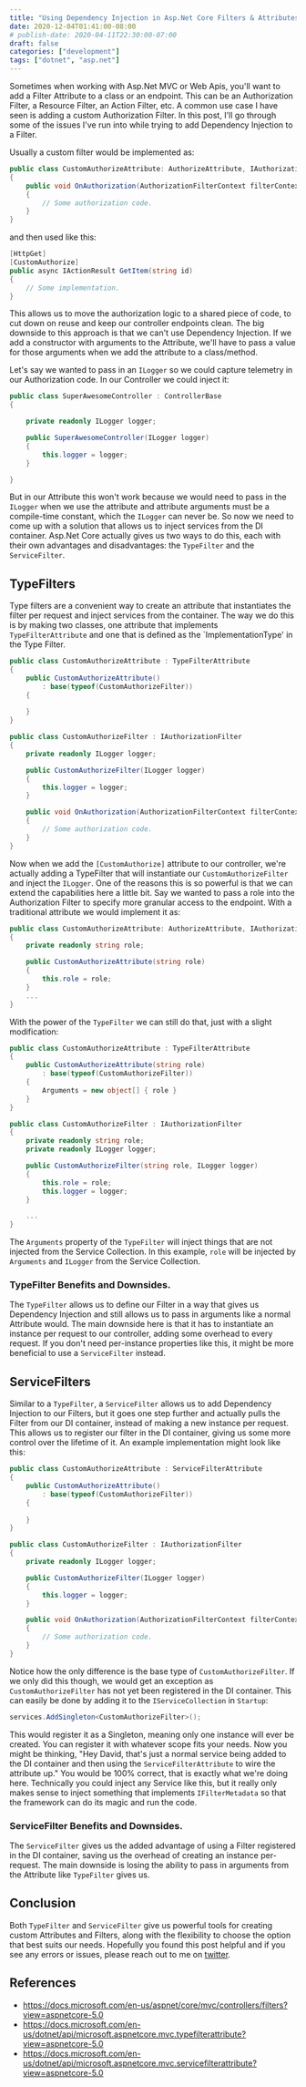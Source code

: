 ```yaml
---
title: "Using Dependency Injection in Asp.Net Core Filters & Attributes"
date: 2020-12-04T01:41:00-08:00
# publish-date: 2020-04-11T22:30:00-07:00
draft: false
categories: ["development"]
tags: ["dotnet", "asp.net"]
---
```


Sometimes when working with Asp.Net MVC or Web Apis, you'll want to add a Filter Attribute to a class or an endpoint. This can be an Authorization Filter, a Resource Filter, an Action Filter, etc. A common use case I have seen is adding a custom Authorization Filter. In this post, I'll go through some of the issues I've run into while trying to add Dependency Injection to a Filter. 

Usually a custom filter would be implemented as:

```cs
public class CustomAuthorizeAttribute: AuthorizeAttribute, IAuthorizationFilter
{
    public void OnAuthorization(AuthorizationFilterContext filterContext)
    {
        // Some authorization code.
    }
}
```

and then used like this:

```cs
[HttpGet]
[CustomAuthorize]
public async IActionResult GetItem(string id)
{
    // Some implementation.
}
```

This allows us to move the authorization logic to a shared piece of code, to cut down on reuse and keep our controller endpoints clean. The big downside to this approach is that we can't use Dependency Injection. If we add a constructor with arguments to the Attribute, we'll have to pass a value for those arguments when we add the attribute to a class/method. 

Let's say we wanted to pass in an `ILogger` so we could capture telemetry in our Authorization code. In our Controller we could inject it:

```cs
public class SuperAwesomeController : ControllerBase
{

    private readonly ILogger logger;

    public SuperAwesomeController(ILogger logger)
    {
        this.logger = logger;
    }

}
```

But in our Attribute this won't work because we would need to pass in the `ILogger` when we use the attribute and attribute arguments must be a compile-time constant, which the `ILogger` can never be.  So now we need to come up with a solution that allows us to inject services from the DI container. Asp.Net Core actually gives us two ways to do this, each with their own advantages and disadvantages: the `TypeFilter` and the `ServiceFilter`.

## TypeFilters

Type filters are a convenient way to create an attribute that instantiates the filter per request and inject services from the container. The way we do this is by making two classes, one attribute that implements `TypeFilterAttribute` and one that is defined as the `ImplementationType' in the Type Filter.

```cs
public class CustomAuthorizeAttribute : TypeFilterAttribute
{
    public CustomAuthorizeAttribute()
        : base(typeof(CustomAuthorizeFilter))
    {
        
    }
}

public class CustomAuthorizeFilter : IAuthorizationFilter
{
    private readonly ILogger logger;

    public CustomAuthorizeFilter(ILogger logger)
    {
        this.logger = logger;
    }

    public void OnAuthorization(AuthorizationFilterContext filterContext)
    {
        // Some authorization code.
    }
}
```

Now when we add the `[CustomAuthorize]` attribute to our controller, we're actually adding a TypeFilter that will instantiate our `CustomAuthorizeFilter` and inject the `ILogger`. One of the reasons this is so powerful is that we can extend the capabilities here a little bit. Say we wanted to pass a role into the Authorization Filter to specify more granular access to the endpoint. With a traditional attribute we would implement it as:

```cs
public class CustomAuthorizeAttribute: AuthorizeAttribute, IAuthorizationFilter
{
    private readonly string role;

    public CustomAuthorizeAttribute(string role)
    {
        this.role = role;
    }
    ...
}
```

With the power of the `TypeFilter` we can still do that, just with a slight modification:

```cs
public class CustomAuthorizeAttribute : TypeFilterAttribute
{
    public CustomAuthorizeAttribute(string role)
        : base(typeof(CustomAuthorizeFilter))
    {
        Arguments = new object[] { role }
    }
}

public class CustomAuthorizeFilter : IAuthorizationFilter
{
    private readonly string role;
    private readonly ILogger logger;

    public CustomAuthorizeFilter(string role, ILogger logger)
    {
        this.role = role;
        this.logger = logger;
    }

    ...
}
```

The `Arguments` property of the `TypeFilter` will inject things that are not injected from the Service Collection. In this example, `role` will be injected by `Arguments` and `ILogger` from the Service Collection.

### TypeFilter Benefits and Downsides.

The `TypeFilter` allows us to define our Filter in a way that gives us Dependency Injection and still allows us to pass in arguments like a normal Attribute would. The main downside here is that it has to instantiate an instance per request to our controller, adding some overhead to every request. If you don't need per-instance properties like this, it might be more beneficial to use a `ServiceFilter` instead.

## ServiceFilters

Similar to a `TypeFilter`, a `ServiceFilter` allows us to add Dependency Injection to our Filters, but it goes one step further and actually pulls the Filter from our DI container, instead of making a new instance per request. This allows us to register our filter in the DI container, giving us some more control over the lifetime of it. An example implementation might look like this:

```cs
public class CustomAuthorizeAttribute : ServiceFilterAttribute
{
    public CustomAuthorizeAttribute()
        : base(typeof(CustomAuthorizeFilter))
    {
        
    }
}

public class CustomAuthorizeFilter : IAuthorizationFilter
{
    private readonly ILogger logger;

    public CustomAuthorizeFilter(ILogger logger)
    {
        this.logger = logger;
    }

    public void OnAuthorization(AuthorizationFilterContext filterContext)
    {
        // Some authorization code.
    }
}
```

Notice how the only difference is the base type of `CustomAuthorizeFilter`. If we only did this though, we would get an exception as `CustomAuthorizeFilter` has not yet been registered in the DI container. This can easily be done by adding it to the `IServiceCollection` in `Startup`:

```cs
services.AddSingleton<CustomAuthorizeFilter>();
```

This would register it as a Singleton, meaning only one instance will ever be created. You can register it with whatever scope fits your needs. Now you might be thinking, "Hey David, that's just a normal service being added to the DI container and then using the `ServiceFilterAttribute` to wire the attribute up." You would be 100% correct, that is exactly what we're doing here. Technically you could inject any Service like this, but it really only makes sense to inject something that implements `IFilterMetadata` so that the framework can do its magic and run the code.


### ServiceFilter Benefits and Downsides.

The `ServiceFilter` gives us the added advantage of using a Filter registered in the DI container, saving us the overhead of creating an instance per-request. The main downside is losing the ability to pass in arguments from the Attribute like `TypeFilter` gives us. 

## Conclusion

Both `TypeFilter` and `ServiceFilter` give us powerful tools for creating custom Attributes and Filters, along with the flexibility to choose the option that best suits our needs. Hopefully you found this post helpful and if you see any errors or issues, please reach out to me on [twitter](https://twitter.com/iamdavidfrancis). 

## References

* https://docs.microsoft.com/en-us/aspnet/core/mvc/controllers/filters?view=aspnetcore-5.0
* https://docs.microsoft.com/en-us/dotnet/api/microsoft.aspnetcore.mvc.typefilterattribute?view=aspnetcore-5.0
* https://docs.microsoft.com/en-us/dotnet/api/microsoft.aspnetcore.mvc.servicefilterattribute?view=aspnetcore-5.0
